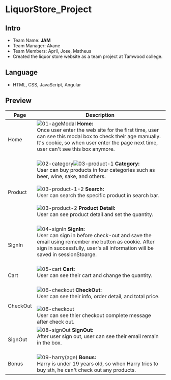 # LiquorStore_Project
## Intro
* Team Name: **JAM** 
* Team Manager: Akane
* Team Members: April, Jose, Matheus 
* Created the liquor store website as a team project at Tamwood college.
## Language
* HTML, CSS, JavaScript, Angular
## Preview
|Page|Description|
|--|--|
|Home|![01-ageModal](https://user-images.githubusercontent.com/93846829/185198958-d11f6a6f-31e9-487e-8a98-68cc536fa08e.png) **Home:**<br> Once user enter the web site for the first time, user can see this modal box to check their age manually. It's cookie, so when user enter the page next time, user can't see this box anymore. <br><br>| 
|Product|![02-category](https://user-images.githubusercontent.com/93846829/185199996-c8169e17-7829-44ef-9345-83f67e7a5039.png)![03-product-1](https://user-images.githubusercontent.com/93846829/185200667-613fb372-13da-4a00-9b36-1328b0430e2f.png) **Category:**<br> User can buy products in four categories such as beer, wine, sake, and others. <br><br>![03-product-1-2](https://user-images.githubusercontent.com/93846829/185201009-f3a80f71-9814-4c16-a053-f1660e0bcbfc.png) **Search:**<br> User can search the specific product in search bar. <br><br> ![03-product-2](https://user-images.githubusercontent.com/93846829/185201052-891c3fb5-c607-4a90-ac89-6f4cb6d35f6d.png) **Product Detail:** <br> User can see product detail and set the quantity. <br><br> 
|SignIn|![04-signIn](https://user-images.githubusercontent.com/93846829/185201414-11a56845-00df-47f2-89ef-46aeef7317f0.png) **SignIn:** <br> User can sign in before check-out and save the email using remember me button as cookie. After sign in successfully, user's all information will be saved in sessionStoarge. <br><br>
|Cart|![05-cart](https://user-images.githubusercontent.com/93846829/185202123-2b62efa2-aef6-4587-ad34-a85d734ab20f.png) **Cart:** <br> User can see their cart and change the quantity. <br><br> 
|CheckOut|![06-checkout](https://user-images.githubusercontent.com/93846829/185202059-f6002719-6b36-4f02-be2a-33059ed9f104.png) **CheckOut:** <br> User can see their info, order detail, and total price. <br><br> ![06-checkout](https://user-images.githubusercontent.com/93846829/185202400-4e2a167f-a7cd-4352-b5fc-37d8a993e5cf.png) <br> User can see thier checkout complete message after check out.
|SignOut|![08-signOut](https://user-images.githubusercontent.com/93846829/185202631-e5644591-bf9a-4e4a-8f46-f2ddb0c1d098.png) **SignOut:** <br> After user sign out, user can see their email remain in the box. <br><br>
|Bonus|![09-harry(age)](https://user-images.githubusercontent.com/93846829/185202802-3eaced8e-c944-41e4-b976-c0a1f53ae72e.png) **Bonus:** <br> Harry is under 19 years old, so when Harry tries to buy sth, he can't check out any products. 
